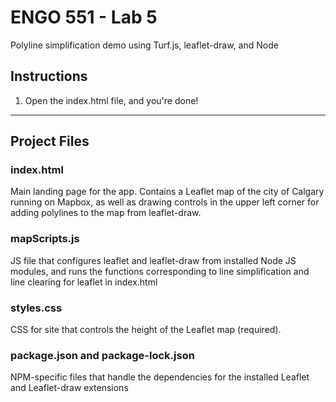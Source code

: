 # ENGO 551 - Lab 5

Polyline simplification demo using Turf.js, leaflet-draw, and Node

## Instructions
1. Open the index.html file, and you're done!

***

## Project Files
### index.html
Main landing page for the app. Contains a Leaflet map of the city of Calgary running on Mapbox, as well as drawing controls in the upper left corner for adding polylines to the map from leaflet-draw.

### mapScripts.js
JS file that configures leaflet and leaflet-draw from installed Node JS modules, and runs the functions corresponding to line simplification and line clearing for leaflet in index.html

### styles.css
CSS for site that controls the height of the Leaflet map (required).

### package.json and package-lock.json
NPM-specific files that handle the dependencies for the installed Leaflet and Leaflet-draw extensions
